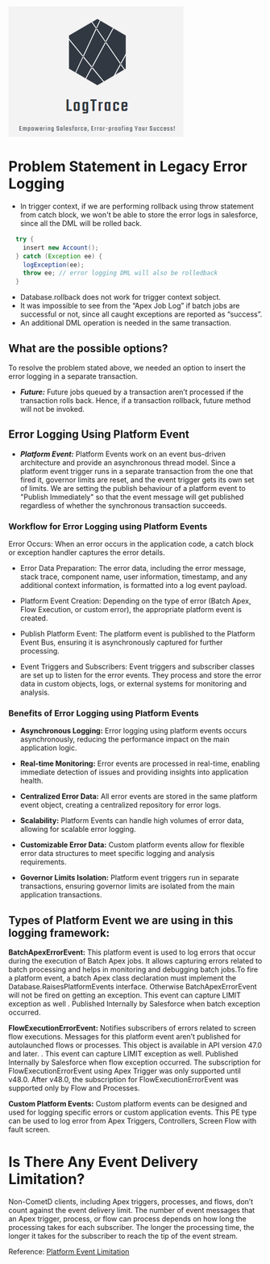 ![LogTrace](LogTraceLogo.png)



# Problem Statement in Legacy Error Logging 


- In trigger context, if we are performing rollback using throw statement from catch block, we won't be able to store the error logs in salesforce, since all the DML will be rolled back.
```java
  try {
    insert new Account();
  } catch (Exception ee) {
    logException(ee);
    throw ee; // error logging DML will also be rolledback 
  }

```
- Database.rollback does not work for trigger context sobject.
- It was impossible to see from the “Apex Job Log” if batch jobs are successful or not, since all caught exceptions are reported as “success”.
- An additional DML operation is needed in the same transaction.

## What are the possible options?

To resolve the problem stated above, we needed an option to insert the error logging in a separate transaction.
- ***Future:*** Future jobs queued by a transaction aren’t processed if the transaction rolls back. Hence, if a transaction rollback, future method will not be invoked. 



## Error Logging Using Platform Event
- ***Platform Event:*** Platform Events work on an event bus-driven architecture and provide an asynchronous thread model. Since a platform event trigger runs in a separate transaction from the one that fired it, governor limits are reset, and the event trigger gets its own set of limits. We are setting the publish behaviour of a platform event to "Publish Immediately" so that the event message will get published regardless of whether the synchronous transaction succeeds.

### Workflow for Error Logging using Platform Events
Error Occurs: When an error occurs in the application code, a catch block or exception handler captures the error details.

- Error Data Preparation: The error data, including the error message, stack trace, component name, user information, timestamp, and any additional context information, is formatted into a log event payload.

- Platform Event Creation: Depending on the type of error (Batch Apex, Flow Execution, or custom error), the appropriate platform event is created.

- Publish Platform Event: The platform event is published to the Platform Event Bus, ensuring it is asynchronously captured for further processing.

- Event Triggers and Subscribers: Event triggers and subscriber classes are set up to listen for the error events. They process and store the error data in custom objects, logs, or external systems for monitoring and analysis.
### Benefits of Error Logging using Platform Events
- **Asynchronous Logging:** Error logging using platform events occurs asynchronously, reducing the performance impact on the main application logic.

- **Real-time Monitoring:** Error events are processed in real-time, enabling immediate detection of issues and providing insights into application health.

- **Centralized Error Data:** All error events are stored in the same platform event object, creating a centralized repository for error logs.

- **Scalability:** Platform Events can handle high volumes of error data, allowing for scalable error logging.

- **Customizable Error Data:** Custom platform events allow for flexible error data structures to meet specific logging and analysis requirements.

- **Governor Limits Isolation:** Platform event triggers run in separate transactions, ensuring governor limits are isolated from the main application transactions.

## Types of Platform Event we are using in this logging framework:
**BatchApexErrorEvent:** This platform event is used to log errors that occur during the execution of Batch Apex jobs. It allows capturing errors related to batch processing and helps in monitoring and debugging batch jobs.To fire a platform event, a batch Apex class declaration must implement the Database.RaisesPlatformEvents interface. Otherwise BatchApexErrorEvent will not be fired on getting an exception. This event can capture LIMIT exception as well . Published Internally by Salesforce when batch exception occurred.


**FlowExecutionErrorEvent:**  Notifies subscribers of errors related to screen flow executions. Messages for this platform event aren’t published for autolaunched flows or processes. This object is available in API version 47.0 and later. . This event can capture LIMIT exception as well. Published Internally by Salesforce when flow exception occurred. The subscription for FlowExecutionErrorEvent using Apex Trigger was only supported until v48.0. After v48.0, the subscription for FlowExecutionErrorEvent was supported only by Flow and Processes.

**Custom Platform Events:** Custom platform events can be designed and used for logging specific errors or custom application events. This PE type can be used to log error from Apex Triggers, Controllers, Screen Flow with fault screen.  

# Is There Any Event Delivery Limitation?
Non-CometD clients, including Apex triggers, processes, and flows, don’t count against the event delivery limit. The number of event messages that an Apex trigger, process, or flow can process depends on how long the processing takes for each subscriber. The longer the processing time, the longer it takes for the subscriber to reach the tip of the event stream.

Reference: [Platform Event Limitation](https://developer.salesforce.com/docs/atlas.en-us.platform_events.meta/platform_events/platform_event_limits.htm)

